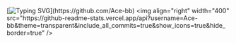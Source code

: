 [![Typing SVG](https://readme-typing-svg.demolab.com/?lines=Welcome+to+my+repo;)](https://github.com/Ace-bb)
<img align="right" width="400" src="https://github-readme-stats.vercel.app/api?username=Ace-bb&theme=transparent&include_all_commits=true&show_icons=true&hide_border=true" />

<!--
**Ace-bb/Ace-bb** is a ✨ _special_ ✨ repository because its `README.md` (this file) appears on your GitHub profile.

Here are some ideas to get you started:

- 🔭 I’m currently working on ...
- 🌱 I’m currently learning ...
- 👯 I’m looking to collaborate on ...
- 🤔 I’m looking for help with ...
- 💬 Ask me about ...
- 📫 How to reach me: ...
- 😄 Pronouns: ...
- ⚡ Fun fact: ...
-->

